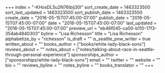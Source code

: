 +++
index = "-KHosDL5u2N76ibij30l"
sort_create_date = 1463323500
sort_last_updated = 1463323500
sort_publish_date = 1463323500
create_date = "2016-05-15T07:45:00-07:00"
publish_date = "2016-05-15T07:45:00-07:00"
date = "2016-05-15T07:45:00-07:00"
last_updated = "2016-05-15T07:45:00-07:00"
preview_url = "eb46f045-ca00-b110-17f3-354ab4840303"
byline = "Lisa Richesson"
title = "Lisa Richesson"
alphabetize_by = "richesson"
is_draft = ""
is_seattle_pnw_writer = true
written_about = ""
books_author = ["books/white-lady-black-sons"]
reviews_about = ""
notes_about = ["notes/talking-about-race-in-seattle-through-personal-experience"]
sponsorships_author = ["sponsorships/white-lady-black-sons"]
email = ""
twitter = ""
website = ""
bio = ""
reviews_byline = ""
notes_byline = ""
books_translator = ""
+++
